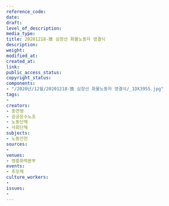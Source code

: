 ```yaml
---
reference_code: 
date: 
draft: 
level_of_description: 
media_type: 
title: 20201218-故 심장선 화물노동자 영결식
description: 
weight: 
modified_at: 
created_at: 
link: 
public_access_status: 
copyright_status: 
components:
- "/2020년/12월/20201218-故 심장선 화물노동자 영결식/_1DX3955.jpg"
tags:
- 
creators:
- 총연맹
- 공공운수노조
- 노동단체
- 사회단체
subjects:
- 노동안전
sources:
- 
venues:
- 영흥화력본부
events:
- 추모제
culture_workers:
- 
issues:
- 
---
```

